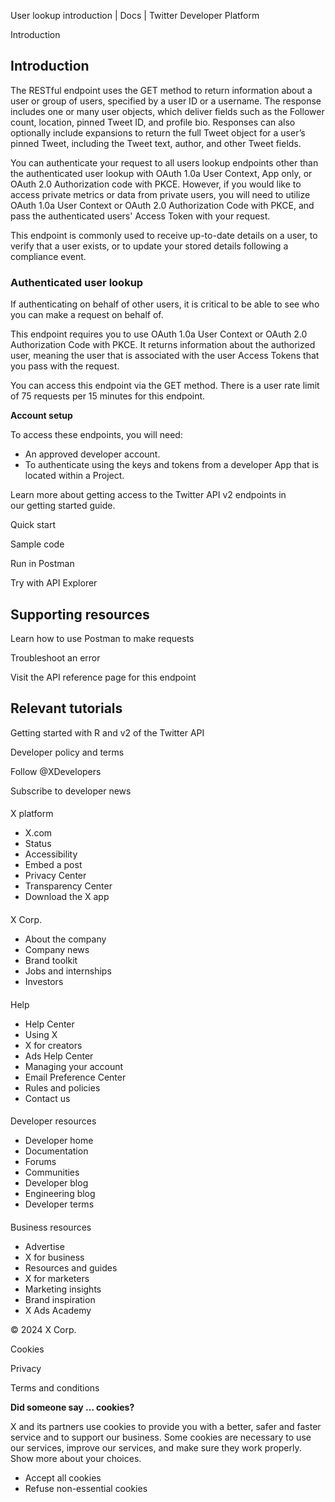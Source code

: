 



User lookup introduction | Docs | Twitter Developer Platform 






































































































Introduction






Introduction
------------


The RESTful endpoint uses the GET method to return information about a user or group of users, specified by a user ID or a username. The response includes one or many user objects, which deliver fields such as the Follower count, location, pinned Tweet ID, and profile bio. Responses can also optionally include expansions to return the full Tweet object for a user’s pinned Tweet, including the Tweet text, author, and other Tweet fields. 


You can authenticate your request to all users lookup endpoints other than the authenticated user lookup with OAuth 1.0a User Context, App only, or OAuth 2.0 Authorization code with PKCE. However, if you would like to access private metrics or data from private users, you will need to utilize OAuth 1.0a User Context or OAuth 2.0 Authorization Code with PKCE, and pass the authenticated users' Access Token with your request.    


This endpoint is commonly used to receive up-to-date details on a user, to verify that a user exists, or to update your stored details following a compliance event.


### 


### Authenticated user lookup


If authenticating on behalf of other users, it is critical to be able to see who you can make a request on behalf of.


This endpoint requires you to use OAuth 1.0a User Context or OAuth 2.0 Authorization Code with PKCE. It returns information about the authorized user, meaning the user that is associated with the user Access Tokens that you pass with the request.


You can access this endpoint via the GET method. There is a user rate limit of 75 requests per 15 minutes for this endpoint.











**Account setup**


To access these endpoints, you will need:


* An approved developer account.
* To authenticate using the keys and tokens from a developer App that is located within a Project.


Learn more about getting access to the Twitter API v2 endpoints in our getting started guide.












Quick start


Sample code


Run in Postman


Try with API Explorer

















Supporting resources
--------------------






Learn how to use Postman to make requests


Troubleshoot an error


Visit the API reference page for this endpoint










Relevant tutorials
------------------






Getting started with R and v2 of the Twitter API

























Developer policy and terms


Follow @XDevelopers


Subscribe to developer news












#### 
 X platform


* X.com
* Status
* Accessibility
* Embed a post
* Privacy Center
* Transparency Center
* Download the X app




#### 
 X Corp.


* About the company
* Company news
* Brand toolkit
* Jobs and internships
* Investors




#### 
 Help


* Help Center
* Using X
* X for creators
* Ads Help Center
* Managing your account
* Email Preference Center
* Rules and policies
* Contact us




#### 
 Developer resources


* Developer home
* Documentation
* Forums
* Communities
* Developer blog
* Engineering blog
* Developer terms




#### 
 Business resources


* Advertise
* X for business
* Resources and guides
* X for marketers
* Marketing insights
* Brand inspiration
* X Ads Academy









 © 2024 X Corp.
 


Cookies


Privacy


Terms and conditions






















**Did someone say … cookies?**  
  


 X and its partners use cookies to provide you with a better, safer and
 faster service and to support our business. Some cookies are necessary to use
 our services, improve our services, and make sure they work properly.
 Show more about your choices.


 




* Accept all cookies
* Refuse non-essential cookies















